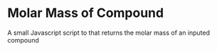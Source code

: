 # Molar Mass of Compound
A small Javascript script to that returns the molar mass of an inputed compound
